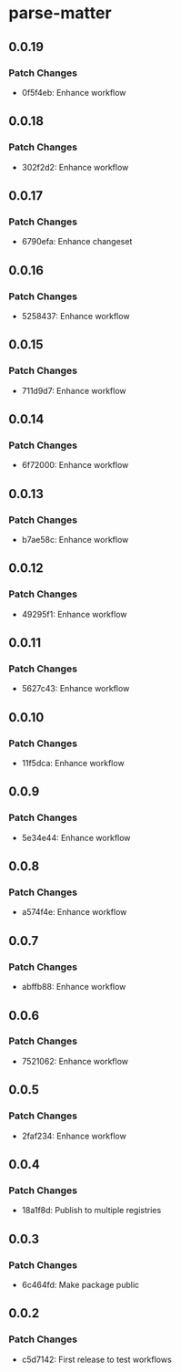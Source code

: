 # parse-matter

## 0.0.19

### Patch Changes

- 0f5f4eb: Enhance workflow

## 0.0.18

### Patch Changes

- 302f2d2: Enhance workflow

## 0.0.17

### Patch Changes

- 6790efa: Enhance changeset

## 0.0.16

### Patch Changes

- 5258437: Enhance workflow

## 0.0.15

### Patch Changes

- 711d9d7: Enhance workflow

## 0.0.14

### Patch Changes

- 6f72000: Enhance workflow

## 0.0.13

### Patch Changes

- b7ae58c: Enhance workflow

## 0.0.12

### Patch Changes

- 49295f1: Enhance workflow

## 0.0.11

### Patch Changes

- 5627c43: Enhance workflow

## 0.0.10

### Patch Changes

- 11f5dca: Enhance workflow

## 0.0.9

### Patch Changes

- 5e34e44: Enhance workflow

## 0.0.8

### Patch Changes

- a574f4e: Enhance workflow

## 0.0.7

### Patch Changes

- abffb88: Enhance workflow

## 0.0.6

### Patch Changes

- 7521062: Enhance workflow

## 0.0.5

### Patch Changes

- 2faf234: Enhance workflow

## 0.0.4

### Patch Changes

- 18a1f8d: Publish to multiple registries

## 0.0.3

### Patch Changes

- 6c464fd: Make package public

## 0.0.2

### Patch Changes

- c5d7142: First release to test workflows
